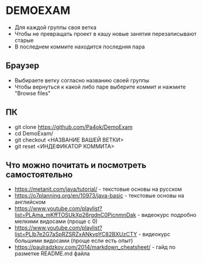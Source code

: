 # DEMOEXAM
- Для каждой группы своя ветка
- Чтобы не превращать проект в кашу новые занятия перезаписывают старые
- В последнем коммите находится последняя пара

## Браузер
- Выбираете ветку согласно названию своей группы
- Чтобы вернуться к какой либо паре выберите коммит и нажмите "Browse files"

## ПК
- git clone https://github.com/Pa4ok/DemoExam
- cd DemoExam/
- git checkout <НАЗВАНИЕ ВАШЕЙ ВЕТКИ>
- git reset <ИНДЕФИКАТОР КОММИТА>

## Что можно почитать и посмотреть самостоятельно
- https://metanit.com/java/tutorial/ - текстовые основы на русском
- https://o7planning.org/en/10973/java-basic - текстовые основы на английском
- https://www.youtube.com/playlist?list=PLAma_mKffTOSUkXp26rgdnC0PicnmnDak - видеокурс подробно мелкими видосами (проще с 0)
- https://www.youtube.com/playlist?list=PLlb7e2G7aSpRZSRZxANkvpYC82BXUzCTY - видеокурс большими видосами (проще если есть опыт)
- https://paulradzkov.com/2014/markdown_cheatsheet/ - гайд по разметке README.md файла

